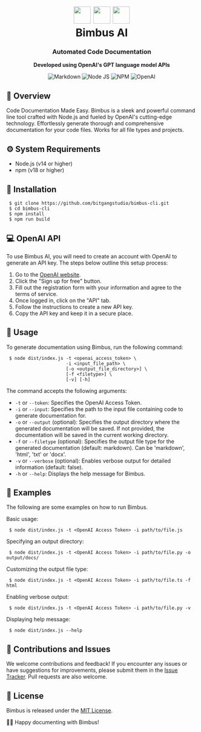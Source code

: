 <body>
    <div align="center">
        <h1 align="center">
            <img src="https://raw.githubusercontent.com/bitgangstudio/bimbus-cli/master/icons/bgs.png" width="45" />
            <img src="https://raw.githubusercontent.com/bitgangstudio/bimbus-cli/master/icons/bimbus.png" width="45" />
            <img src="https://raw.githubusercontent.com/bitgangstudio/bimbus-cli/master/icons/openai.png" width="45" />
            <br/>
            Bimbus AI
        </h1>
        <h3><strong>Automated Code Documentation</strong></h3>
        <p><strong>Developed using OpenAI's GPT language model APIs</strong></p>
        <p align="center">
            <img src="https://img.shields.io/badge/Markdown-000000.svg?stylee&logo=Markdown&logoColor=white" alt="Markdown" />
            <img src="https://img.shields.io/badge/Node.js-339933.svg?style=flat&logo=node.js&logoColor=white" alt="Node JS" />
            <img src="https://img.shields.io/badge/npm-CB3837.svg?style=flat&logo=npm&logoColor=white" alt="NPM" />
            <img src="https://img.shields.io/badge/OpenAI-412991.svg?stylee&logo=OpenAI&logoColor=white" alt="OpenAI" />
        </p>
    </div>
</body>

📖  Overview
-------------------

Code Documentation Made Easy. Bimbus is a sleek and powerful command line tool crafted with Node.js and fueled by OpenAI's cutting-edge technology. Effortlessly generate thorough and comprehensive documentation for your code files. Works for all file types and projects.

⚙️  System Requirements
-------------------

*   Node.js (v14 or higher)
*   npm (v18 or higher)

🚀  Installation
------------

```
 $ git clone https://github.com/bitgangstudio/bimbus-cli.git
 $ cd bimbus-cli
 $ npm install
 $ npm run build
```

💻  OpenAI API
------------

To use Bimbus AI, you will need to create an account with OpenAI to generate an API key. The steps below outline this setup process:

1. Go to the [OpenAI website](https://platform.openai.com/).
2. Click the "Sign up for free" button.
3. Fill out the registration form with your information and agree to the terms of service.
4. Once logged in, click on the "API" tab.
5. Follow the instructions to create a new API key.
6. Copy the API key and keep it in a secure place.

📝  Usage
-----

To generate documentation using Bimbus, run the following command:
```
 $ node dist/index.js -t <openai_access_token> \
                      -i <input_file_path> \
                      [-o <output_file_directory>] \
                      [-f <filetype>] \
                      [-v] [-h]
```
The command accepts the following arguments:

*   `-t` or `--token`: Specifies the OpenAI Access Token.
*   `-i` or `--input`: Specifies the path to the input file containing code to generate documentation for.
*   `-o` or `--output` (optional): Specifies the output directory where the generated documentation will be saved. If not provided, the documentation will be saved in the current working directory.
*   `-f` or `--filetype` (optional): Specifies the output file type for the generated documentation (default: markdown). Can be 'markdown', 'html', 'txt' or 'docx'.
*   `-v` or `--verbose` (optional): Enables verbose output for detailed information (default: false).
*   `-h` or `--help`: Displays the help message for Bimbus.

🌟  Examples
--------

The following are some examples on how to run Bimbus.

Basic usage:
```
 $ node dist/index.js -t <OpenAI Access Token> -i path/to/file.js
```

Specifying an output directory:
```
 $ node dist/index.js -t <OpenAI Access Token> -i path/to/file.py -o output/docs/
```

Customizing the output file type:
```
 $ node dist/index.js -t <OpenAI Access Token> -i path/to/file.ts -f html
```

Enabling verbose output:
```
 $ node dist/index.js -t <OpenAI Access Token> -i path/to/file.py -v
```

Displaying help message:
```
 $ node dist/index.js --help
```

🤝  Contributions and Issues
------------------------

We welcome contributions and feedback! If you encounter any issues or have suggestions for improvements, please submit them in the [Issue Tracker](https://github.com/bitgangstudio/bimbus-cli/issues). Pull requests are also welcome.

📄  License
-------

Bimbus is released under the [MIT License](https://raw.githubusercontent.com/bitgangstudio/bimbus-cli/master/LICENSE).

👩‍💻 Happy documenting with Bimbus!
